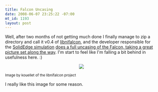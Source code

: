 ```yaml
--- 
title: Falcon Uncasing
date: 2008-06-07 23:25:22 -07:00
mt_id: 1193
layout: post
---
```

Well, after two months of not getting much done I finally manage to zip a directory and call it v0.4 of <A HREF='http://www.sourceforge.net/projects/libnifalcon'>libnifalcon</A>, and the developer responsible for the <A HREF='http://www.nonpolynomial.com/archives/2008/05/solidedge-simulation-of-the-novint-falco.php'>SolidEdge simulation</A> <A HREF='http://picasaweb.google.com/kouellet/FalconProject?authkey=kAvHYd9lo5A'>does a full uncasing of the Falcon, taking a great picture set along the way</A>. I'm start to feel like I'm falling a bit behind in usefulness here. :)

<CENTER><A HREF='http://picasaweb.google.com/kouellet/FalconProject?authkey=kAvHYd9lo5A'><IMG SRC='http://images.nonpolynomial.com/nonpolynomial.com/blog/deskfalcon.jpg' border="0" /></A></CENTER>

<small>Image by kouellet of the libnifalcon project</small>

I really like this image for some reason. 
